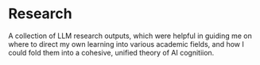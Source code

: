 # Research

A collection of LLM research outputs, which were helpful in guiding me on where to direct my own learning into various academic fields, and how I could fold them into a cohesive, unified theory of AI cognitiion.